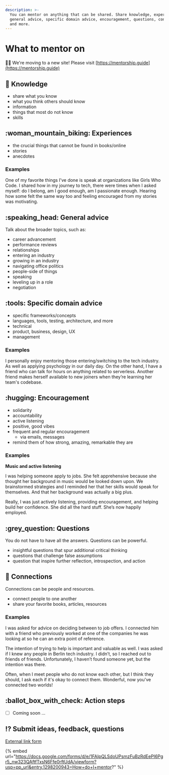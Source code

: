 ```yaml
---
description: >-
  You can mentor on anything that can be shared. Share knowledge, experiences,
  general advice, specific domain advice, encouragement, questions, connections,
  and more.
---
```


# What to mentor on

👋🏽 We're moving to a new site! Please visit [https://mentorship.guide](https://mentorship.guide)

## :brain: Knowledge

* share what you know
* what you think others should know
* information
* things that most do not know
* skills

## :woman\_mountain\_biking: Experiences

* the crucial things that cannot be found in books/online
* stories
* anecdotes

### Examples

One of my favorite things I’ve done is speak at organizations like Girls Who Code. I shared how in my journey to tech, there were times when I asked myself: do I belong, am I good enough, am I passionate enough. Hearing how some felt the same way too and feeling encouraged from my stories was motivating.

## :speaking\_head: General advice

Talk about the broader topics, such as:

* career advancement
* performance reviews
* relationships
* entering an industry
* growing in an industry
* navigating office politics
* people-side of things
* speaking
* leveling up in a role
* negotiation

## :tools: Specific domain advice

* specific frameworks/concepts
* languages, tools, testing, architecture, and more
* technical
* product, business, design, UX
* management

### Examples

I personally enjoy mentoring those entering/switching to the tech industry. As well as applying psychology in our daily day. On the other hand, I have a friend who can talk for hours on anything related to serverless. Another friend makes herself available to new joiners when they’re learning her team's codebase.

## :hugging: Encouragement

* solidarity
* accountability
* active listening
* positive, good vibes
* frequent and regular encouragement
  * via emails, messages
* remind them of how strong, amazing, remarkable they are

### Examples

**Music and active listening**

I was helping someone apply to jobs. She felt apprehensive because she thought her background in music would be looked down upon. We brainstormed strategies and I reminded her that her skills would speak for themselves. And that her background was actually a big plus.

Really, I was just actively listening, providing encouragement, and helping build her confidence. She did all the hard stuff. She’s now happily employed.

## :grey\_question: Questions

You do not have to have all the answers. Questions can be powerful.

* insightful questions that spur additional critical thinking
* questions that challenge false assumptions
* question that inspire further reflection, introspection, and action

## :handshake: Connections

Connections can be people and resources.

* connect people to one another
* share your favorite books, articles, resources

### Examples

I was asked for advice on deciding between to job offers. I connected him with a friend who previously worked at one of the companies he was looking at so he can an extra point of reference.

The intention of trying to help is important and valuable as well. I was asked if I knew any people in Berlin tech industry. I didn’t, so I reached out to friends of friends. Unfortunately, I haven’t found someone yet, but the intention was there.

Often, when I meet people who do not know each other, but I think they should, I ask each if it's okay to connect them. Wonderful, now you've connected two worlds!

## :ballot\_box\_with\_check: Action steps

* [ ] Coming soon ...

## :interrobang: Submit ideas, feedback, questions

[External link form](https://docs.google.com/forms/d/e/1FAIpQLSdoUPsmzFuBzRdEePI6Pgr5\_nw323QAftfTxsN6Ffe0rftUdA/viewform?usp=pp\_url\&entry.1298200943=How+do+I+mentor?)

{% embed url="https://docs.google.com/forms/d/e/1FAIpQLSdoUPsmzFuBzRdEePI6Pgr5_nw323QAftfTxsN6Ffe0rftUdA/viewform?usp=pp_url&entry.1298200943=How+do+I+mentor?" %}

